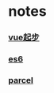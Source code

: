 # notes

### [vue起步](https://github.com/vectorzero/notes/tree/master/vue)

### [es6](https://github.com/vectorzero/notes/tree/master/es6)

### [parcel](https://github.com/vectorzero/notes/tree/master/Parcel.md)
